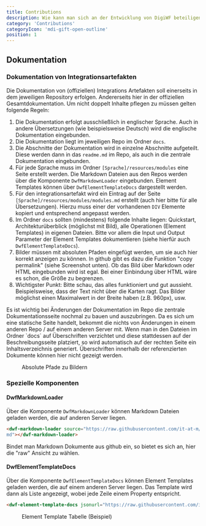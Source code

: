 ```yaml
---
title: Contributions
description: Wie kann man sich an der Entwicklung von DigiWF beteiligen?
category: 'Contributions'
categoryIcon: 'mdi-gift-open-outline'
position: 1
---
```


## Dokumentation

### Dokumentation von Integrationsartefakten

Die Dokumentation von (offiziellen) Integrations Artefakten soll einerseits in dem jeweiligen Repository erfolgen. 
Andererseits hier in der offiziellen Gesamtdokumentation. Um nicht doppelt Inhalte pflegen zu müssen gelten folgende 
Regeln:

1. Die Dokumentation erfolgt ausschließlich in englischer Sprache. Auch in andere Übersetzungen (wie beispielsweise 
   Deutsch) wird die englische Dokumentation eingebunden. 
2. Die Dokumentation liegt im jeweiligen Repo im Ordner `docs`.
3. Die Abschnitte der Dokumentation wird in einzelne Abschnitte aufgeteilt. Diese werden dann in das `readme.md` im 
   Repo, als auch in die zentrale Dokumentation eingebunden.
4. Für jede Sprache muss im Ordner `[Sprache]/resources/modules` eine Seite erstellt werden. Die Markdown Dateien aus 
   den Repos werden über die Komponente `DwfMarkdownLoader` eingebunden. Element Templates können über 
   `DwfElementTemplateDocs` dargestellt werden.
5. Für den integrationsartefakt wird ein Eintrag auf der Seite `[Sprache]/resources/modules/modules.md` erstellt 
   (auch hier bitte für alle Übersetzungen). Hierzu muss einer der vorhandenen `DIV` Elemente kopiert und entsprechend 
   angepasst werden.
6. Im Ordner `docs` sollten (mindestens) folgende Inhalte liegen: Quickstart, Architekturüberblick (möglichst mit 
   Bild), alle 
   Operationen (Element Templates) in eigenen Dateien. Bitte vor allem die Input und Output Parameter der Element 
   Templates dokumentieren (siehe hierfür auch `DwfElementTemplateDocs`).
7. Bilder müssen mit absoluten Pfaden eingefügt werden, um sie auch hier korrekt anzeigen zu können. In github gibt 
   es dazu die Funktion "copy permalink" (siehe Screenshot unten). Ob das Bild über Markdown oder HTML eingebunden 
   wird ist egal. Bei einer Einbindung über HTML wäre es schon, die Größe zu begrenzen. 
8. Wichtigster Punkt: Bitte schau, das alles funktioniert und gut aussieht. Beispielsweise, dass der Text nicht über 
   die Karten ragt. Das Bilder möglichst einen Maximalwert in der Breite haben (z.B. 960px), usw.

<v-alert color="red darken-1" border="left" elevation="2" colored-border icon="mdi-robot-angry" class="pb-4">
Es ist wichtig bei Änderungen der Dokumentation im Repo die zentrale Dokumentationsseite nochmal zu bauen und 
auszubringen. Da es sich um eine statische Seite handelt, bekommt die nichts von Änderungen in einem anderen Repo / 
auf einem anderen Server mit.
</v-alert>
<v-alert color="yellow darken-1" border="left" elevation="2" colored-border icon="mdi-robot-confused">
Wenn man in den Dateien im Ordner `docs` auf Überschriften verzichtet und diese stattdessen auf der 
Beschreibungsseite platziert, so wird automatisch auf der rechten Seite ein Inhaltsverzeichnis generiert. 
Überschriften innerhalb der referenzierten Dokumente können hier nicht gezeigt werden.
</v-alert>

<figure>
<v-img alt="Es wird gezeigt, wo sich auf github die Schaltfläche befindet, über die absolute Links zu Bildern 
kopiert werden können. (Screenshot)" contain 
max-width="960" 
src="images/ecosystem/contribution/github_file_link.png" 
lazy-src="images/ecosystem/contribution/preview_github_file_link.png" ></v-img>
<figcaption>Absolute Pfade zu Bildern</figcaption>
</figure>

### Spezielle Komponenten

#### DwfMarkdownLoader

Über die Komponente `DwfMarkdownLoader` können Markdown Dateien geladen werden, die auf anderen Server liegen.

``` html
<dwf-markdown-loader source="https://raw.githubusercontent.com/it-at-m/digiwf-s3-integration/dev/README.
md"></dwf-markdown-loader>
```

Bindet man Markdown Dokumente aus github ein, so bietet es sich an, hier die "raw" Ansicht zu wählen. 

#### DwfElementTemplateDocs

Über die Komponente `DwfElementTemplateDocs` können Element Templates geladen werden, die auf einem anderen Server 
liegen. Das Template wird dann als Liste angezeigt, wobei jede Zeile einem Property entspricht.

``` html
<dwf-element-template-docs jsonurl="https://raw.githubusercontent.com/it-at-m/digiwf-email-integration/dev/docs/sendMail.json"></dwf-element-template-docs>
```

<figure>
<v-img alt="Es wird gezeigt, wie die Darstellung der Element Templates in der Doku aussieht. (Screenshot)" contain 
max-width="960" 
src="images/ecosystem/contribution/element_template_table.png" 
lazy-src="images/ecosystem/contribution/preview_element_template_table.png" ></v-img>
<figcaption>Element Template Tabelle (Beispiel)</figcaption>
</figure>

